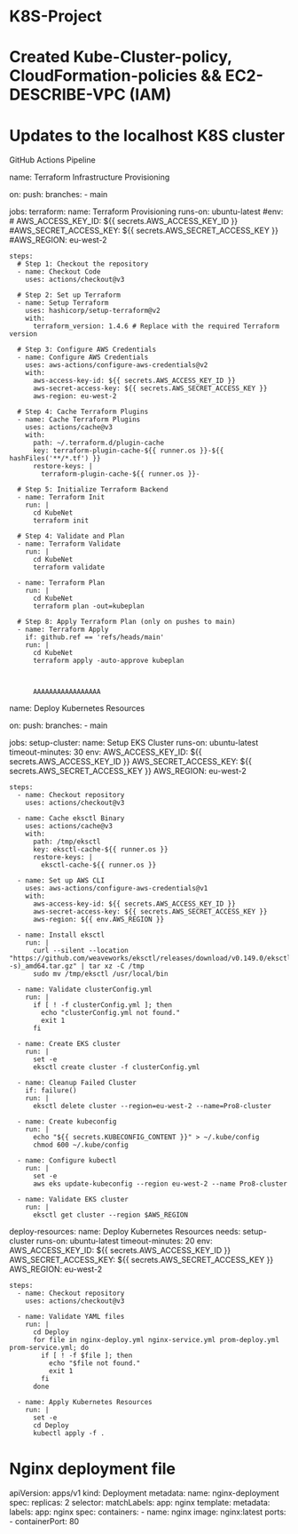 # K8S-Project
# Created Kube-Cluster-policy, CloudFormation-policies && EC2-DESCRIBE-VPC (IAM)
# Updates to the localhost K8S cluster
GitHub Actions Pipeline

name: Terraform Infrastructure Provisioning

on:
  push:
    branches:
      - main
  
jobs:
  terraform:
    name: Terraform Provisioning
    runs-on: ubuntu-latest
    #env:
     # AWS_ACCESS_KEY_ID: ${{ secrets.AWS_ACCESS_KEY_ID }}
      #AWS_SECRET_ACCESS_KEY: ${{ secrets.AWS_SECRET_ACCESS_KEY }}
      #AWS_REGION: eu-west-2

    steps:
      # Step 1: Checkout the repository
      - name: Checkout Code
        uses: actions/checkout@v3

      # Step 2: Set up Terraform
      - name: Setup Terraform
        uses: hashicorp/setup-terraform@v2
        with:
          terraform_version: 1.4.6 # Replace with the required Terraform version

      # Step 3: Configure AWS Credentials
      - name: Configure AWS Credentials
        uses: aws-actions/configure-aws-credentials@v2
        with:
          aws-access-key-id: ${{ secrets.AWS_ACCESS_KEY_ID }}
          aws-secret-access-key: ${{ secrets.AWS_SECRET_ACCESS_KEY }}
          aws-region: eu-west-2

      # Step 4: Cache Terraform Plugins
      - name: Cache Terraform Plugins
        uses: actions/cache@v3
        with:
          path: ~/.terraform.d/plugin-cache
          key: terraform-plugin-cache-${{ runner.os }}-${{ hashFiles('**/*.tf') }}
          restore-keys: |
            terraform-plugin-cache-${{ runner.os }}-

      # Step 5: Initialize Terraform Backend
      - name: Terraform Init
        run: |
          cd KubeNet
          terraform init

      # Step 4: Validate and Plan
      - name: Terraform Validate
        run: |
          cd KubeNet
          terraform validate

      - name: Terraform Plan
        run: |
          cd KubeNet
          terraform plan -out=kubeplan

      # Step 8: Apply Terraform Plan (only on pushes to main)
      - name: Terraform Apply
        if: github.ref == 'refs/heads/main'
        run: |
          cd KubeNet
          terraform apply -auto-approve kubeplan



          AAAAAAAAAAAAAAAAA
          
name: Deploy Kubernetes Resources

on:
  push:
    branches:
      - main

jobs:
  setup-cluster:
    name: Setup EKS Cluster
    runs-on: ubuntu-latest
    timeout-minutes: 30
    env:
      AWS_ACCESS_KEY_ID: ${{ secrets.AWS_ACCESS_KEY_ID }}
      AWS_SECRET_ACCESS_KEY: ${{ secrets.AWS_SECRET_ACCESS_KEY }}
      AWS_REGION: eu-west-2
      
    steps:
      - name: Checkout repository
        uses: actions/checkout@v3

      - name: Cache eksctl Binary
        uses: actions/cache@v3
        with:
          path: /tmp/eksctl
          key: eksctl-cache-${{ runner.os }}
          restore-keys: |
            eksctl-cache-${{ runner.os }}

      - name: Set up AWS CLI
        uses: aws-actions/configure-aws-credentials@v1
        with:
          aws-access-key-id: ${{ secrets.AWS_ACCESS_KEY_ID }}
          aws-secret-access-key: ${{ secrets.AWS_SECRET_ACCESS_KEY }}
          aws-region: ${{ env.AWS_REGION }}

      - name: Install eksctl
        run: |
          curl --silent --location "https://github.com/weaveworks/eksctl/releases/download/v0.149.0/eksctl_$(uname -s)_amd64.tar.gz" | tar xz -C /tmp
          sudo mv /tmp/eksctl /usr/local/bin

      - name: Validate clusterConfig.yml
        run: |
          if [ ! -f clusterConfig.yml ]; then
            echo "clusterConfig.yml not found."
            exit 1
          fi

      - name: Create EKS cluster
        run: |
          set -e
          eksctl create cluster -f clusterConfig.yml

      - name: Cleanup Failed Cluster
        if: failure()
        run: |
          eksctl delete cluster --region=eu-west-2 --name=Pro8-cluster

      - name: Create kubeconfig
        run: |
          echo "${{ secrets.KUBECONFIG_CONTENT }}" > ~/.kube/config
          chmod 600 ~/.kube/config

      - name: Configure kubectl
        run: |
          set -e
          aws eks update-kubeconfig --region eu-west-2 --name Pro8-cluster

      - name: Validate EKS cluster
        run: |
          eksctl get cluster --region $AWS_REGION

  deploy-resources:
    name: Deploy Kubernetes Resources
    needs: setup-cluster
    runs-on: ubuntu-latest
    timeout-minutes: 20
    env:
      AWS_ACCESS_KEY_ID: ${{ secrets.AWS_ACCESS_KEY_ID }}
      AWS_SECRET_ACCESS_KEY: ${{ secrets.AWS_SECRET_ACCESS_KEY }}
      AWS_REGION: eu-west-2

    steps:
      - name: Checkout repository
        uses: actions/checkout@v3

      - name: Validate YAML files
        run: |
          cd Deploy
          for file in nginx-deploy.yml nginx-service.yml prom-deploy.yml prom-service.yml; do
            if [ ! -f $file ]; then
              echo "$file not found."
              exit 1
            fi
          done

      - name: Apply Kubernetes Resources
        run: |
          set -e
          cd Deploy
          kubectl apply -f .


# Nginx deployment file
apiVersion: apps/v1
kind: Deployment
metadata:
  name: nginx-deployment
spec:
  replicas: 2
  selector:
    matchLabels:
      app: nginx
  template:
    metadata:
      labels:
        app: nginx
    spec:
      containers:
      - name: nginx
        image: nginx:latest
        ports:
        - containerPort: 80

